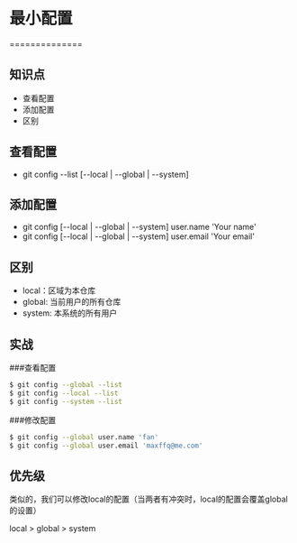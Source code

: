 # 最小配置
==============

## 知识点

* 查看配置
* 添加配置
* 区别

## 查看配置

* git config --list [--local | --global | --system]

## 添加配置

* git config [--local | --global | --system] user.name 'Your name'
* git config [--local | --global | --system] user.email 'Your email'

## 区别

* local：区域为本仓库
* global: 当前用户的所有仓库
* system: 本系统的所有用户

## 实战

###查看配置
~~~bash
$ git config --global --list
$ git config --local --list
$ git config --system --list
~~~

###修改配置
~~~bash
$ git config --global user.name 'fan'
$ git config --global user.email 'maxffq@me.com'
~~~


## 优先级

类似的，我们可以修改local的配置（当两者有冲突时，local的配置会覆盖global的设置）

local > global > system 
